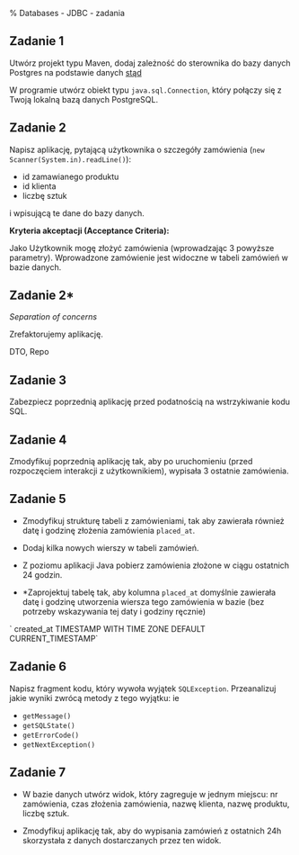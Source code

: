 % Databases - JDBC - zadania

## Zadanie 1

Utwórz projekt typu Maven, dodaj zależność do sterownika do bazy danych Postgres na podstawie danych [stąd](https://mvnrepository.com/artifact/org.postgresql/postgresql) 

W programie utwórz obiekt typu `java.sql.Connection`, który połączy się z Twoją lokalną bazą danych PostgreSQL. 


## Zadanie 2

Napisz aplikację, pytającą użytkownika o szczegóły zamówienia (`new Scanner(System.in).readLine()`):

- id zamawianego produktu
- id klienta
- liczbę sztuk

i wpisującą te dane do bazy danych. 

**Kryteria akceptacji (Acceptance Criteria):**

Jako Użytkownik mogę złożyć zamówienia (wprowadzając 3 powyższe parametry).
Wprowadzone zamówienie jest widoczne w tabeli zamówień w bazie danych.


## Zadanie 2*

_Separation of concerns_

Zrefaktorujemy aplikację.
<div class="clicker" tabindex="1" onclick="window.dispatchEvent(new Event('resize'))"></div>
<div class="hiddendiv">
DTO, Repo
</div>  


## Zadanie 3

Zabezpiecz poprzednią aplikację przed podatnością na wstrzykiwanie kodu SQL.

## Zadanie 4

Zmodyfikuj poprzednią aplikację tak, aby po uruchomieniu (przed rozpoczęciem interakcji z użytkownikiem),
wypisała 3 ostatnie zamówienia. 


## Zadanie 5

* Zmodyfikuj strukturę tabeli z zamówieniami, tak
aby zawierała również datę i godzinę złożenia zamówienia
`placed_at`.

* Dodaj kilka nowych wierszy w tabeli zamówień.

* Z poziomu aplikacji Java pobierz zamówienia złożone w
ciągu ostatnich 24 godzin.

* *Zaprojektuj tabelę tak, aby kolumna `placed_at` domyślnie
zawierała datę i godzinę utworzenia wiersza tego zamówienia
 w bazie (bez potrzeby wskazywania tej daty i godziny ręcznie)
<div class="clicker" tabindex="1" onclick="window.dispatchEvent(new Event('resize'))"></div>
<div class="hiddendiv">
`    created_at TIMESTAMP WITH TIME ZONE DEFAULT CURRENT_TIMESTAMP`
</div>  

 
 
## Zadanie 6

Napisz fragment kodu, który wywoła wyjątek `SQLException`.
Przeanalizuj jakie wyniki zwrócą metody z tego wyjątku:
ie
* `getMessage()`
* `getSQLState()`
* `getErrorCode()`
* `getNextException()`



## Zadanie 7

* W bazie danych utwórz widok, który zagreguje w jednym miejscu: nr zamówienia, czas złożenia zamówienia,
nazwę klienta, nazwę produktu, liczbę sztuk.

* Zmodyfikuj aplikację tak, aby do wypisania zamówień z ostatnich 24h skorzystała z danych dostarczanych 
przez ten widok.